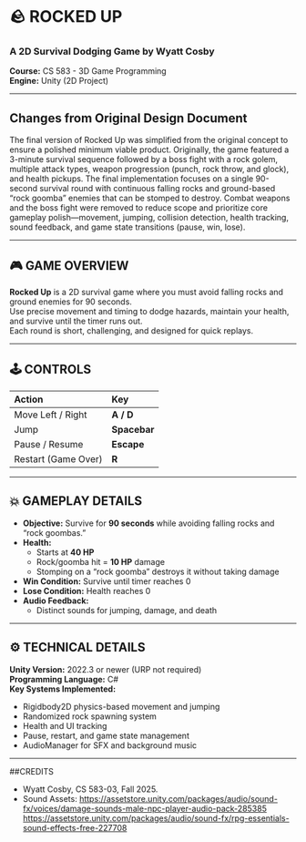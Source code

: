 # 🪨 ROCKED UP
### A 2D Survival Dodging Game by Wyatt Cosby  
**Course:** CS 583 - 3D Game Programming  
**Engine:** Unity (2D Project)  

---


## Changes from Original Design Document
The final version of Rocked Up was simplified from the original concept to ensure a polished minimum viable product. Originally, the game featured a 3-minute survival 
sequence followed by a boss fight with a rock golem, multiple attack types, weapon progression (punch, rock throw, and glock), and health pickups. The final implementation 
focuses on a single 90-second survival round with continuous falling rocks and ground-based “rock goomba” enemies that can be stomped to destroy. Combat weapons and the boss 
fight were removed to reduce scope and prioritize core gameplay polish—movement, jumping, collision detection, health tracking, sound feedback, and game state transitions 
(pause, win, lose).


---

## 🎮 GAME OVERVIEW
**Rocked Up** is a 2D survival game where you must avoid falling rocks and ground enemies for 90 seconds.  
Use precise movement and timing to dodge hazards, maintain your health, and survive until the timer runs out.  
Each round is short, challenging, and designed for quick replays.

---

## 🕹️ CONTROLS
| Action | Key |
|:-------|:----|
| Move Left / Right | **A / D** |
| Jump | **Spacebar** |
| Pause / Resume | **Escape** |
| Restart (Game Over) | **R** |

---

## 💥 GAMEPLAY DETAILS
- **Objective:** Survive for **90 seconds** while avoiding falling rocks and “rock goombas.”  
- **Health:**  
  - Starts at **40 HP**  
  - Rock/goomba hit = **10 HP** damage  
  - Stomping on a “rock goomba” destroys it without taking damage  
- **Win Condition:** Survive until timer reaches 0  
- **Lose Condition:** Health reaches 0  
- **Audio Feedback:**  
  - Distinct sounds for jumping, damage, and death  

---

## ⚙️ TECHNICAL DETAILS
**Unity Version:** 2022.3 or newer (URP not required)  
**Programming Language:** C#  
**Key Systems Implemented:**
- Rigidbody2D physics-based movement and jumping  
- Randomized rock spawning system  
- Health and UI tracking  
- Pause, restart, and game state management  
- AudioManager for SFX and background music  

---

##CREDITS
- Wyatt Cosby, CS 583-03, Fall 2025.
- Sound Assets:
  https://assetstore.unity.com/packages/audio/sound-fx/voices/damage-sounds-male-npc-player-audio-pack-285385
  https://assetstore.unity.com/packages/audio/sound-fx/rpg-essentials-sound-effects-free-227708
